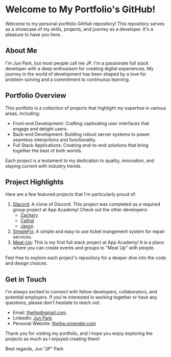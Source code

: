 # Welcome to My Portfolio's GitHub!

Welcome to my personal portfolio GitHub repository! This repository serves as a showcase of my skills, projects, and journey as a developer. It's a pleasure to have you here.

## About Me

I'm Jun Park, but most people call me JP. I'm a passionate full stack developer with a deep enthusiasm for creating digital experiences. My journey in the world of development has been shaped by a love for problem-solving and a commitment to continuous learning.

## Portfolio Overview

This portfolio is a collection of projects that highlight my expertise in various areas, including:

- Front-end Development: Crafting captivating user interfaces that engage and delight users.
- Back-end Development: Building robust server systems to power seamless interactions and functionality.
- Full Stack Applications: Creating end-to-end solutions that bring together the best of both worlds.

Each project is a testament to my dedication to quality, innovation, and staying current with industry trends.

## Project Highlights

Here are a few featured projects that I'm particularly proud of:

1. [Slacord](https://slacord.onrender.com/): A clone of Discord. This project was completed as a required group project at App Academy! Check out the other developers:
    - [Zachary](https://github.com/zachary5939)
    - [Cathal](https://github.com/cathalpaz)
    - [Jason](https://github.com/jmurphy1196)
2. [SimpleFix](https://simplefix.onrender.com/): A simple and easy to use ticket mangement system for repair services.
3. [Meat-Up](https://meat-up.onrender.com/): This is my first full stack project at App Academy! It is a place where you can create events and groups to "Meat Up" with people.

Feel free to explore each project's repository for a deeper dive into the code and design choices.

## Get in Touch

I'm always excited to connect with fellow developers, collaborators, and potential employers. If you're interested in working together or have any questions, please don't hesitate to reach out:

- Email: [thejhp@gmail.com](mailto:thejhp96@gmail.com)
- LinkedIn: [Jun Park](https://www.linkedin.com/in/jun-park-3b23b7285/)
- Personal Website: [thejhp.onrender.com](http:/thejhp.onrender.com)

Thank you for visiting my portfolio, and I hope you enjoy exploring the projects as much as I enjoyed creating them!

Best regards,
Jun "JP" Park
